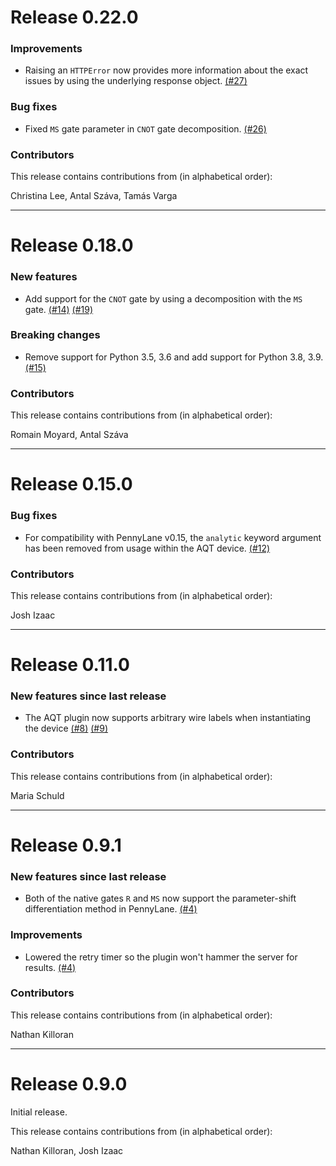 # Release 0.22.0

### Improvements

* Raising an `HTTPError` now provides more information about the exact issues
  by using the underlying response object.
  [(#27)](https://github.com/XanaduAI/pennylane-aqt/pull/27)

### Bug fixes

* Fixed `MS` gate parameter in `CNOT` gate decomposition.
  [(#26)](https://github.com/XanaduAI/pennylane-aqt/pull/26)

### Contributors

This release contains contributions from (in alphabetical order):

Christina Lee, Antal Száva, Tamás Varga

---

# Release 0.18.0

### New features

* Add support for the `CNOT` gate by using a decomposition with the `MS` gate.
  [(#14)](https://github.com/XanaduAI/pennylane-aqt/pull/14)
  [(#19)](https://github.com/XanaduAI/pennylane-aqt/pull/19)
  
### Breaking changes

* Remove support for Python 3.5, 3.6 and add support for Python 3.8, 3.9.
  [(#15)](https://github.com/XanaduAI/pennylane-aqt/pull/15)
  
### Contributors

This release contains contributions from (in alphabetical order):

Romain Moyard, Antal Száva

---

# Release 0.15.0

### Bug fixes

* For compatibility with PennyLane v0.15, the `analytic` keyword argument
  has been removed from usage within the AQT device.
  [(#12)](https://github.com/XanaduAI/pennylane-aqt/pull/12)

### Contributors

This release contains contributions from (in alphabetical order):

Josh Izaac

---

# Release 0.11.0

### New features since last release

* The AQT plugin now supports arbitrary wire labels when instantiating the device [(#8)](https://github.com/XanaduAI/pennylane-aqt/pull/8) [(#9)](https://github.com/XanaduAI/pennylane-aqt/pull/9)

### Contributors

This release contains contributions from (in alphabetical order):

Maria Schuld

---

# Release 0.9.1

### New features since last release

* Both of the native gates `R` and `MS` now support the parameter-shift differentiation
  method in PennyLane. [(#4)](https://github.com/XanaduAI/pennylane-aqt/pull/4)

### Improvements

* Lowered the retry timer so the plugin won't hammer the server for results.
  [(#4)](https://github.com/XanaduAI/pennylane-aqt/pull/4)

### Contributors

This release contains contributions from (in alphabetical order):

Nathan Killoran

---

# Release 0.9.0

Initial release.

This release contains contributions from (in alphabetical order):

Nathan Killoran, Josh Izaac
